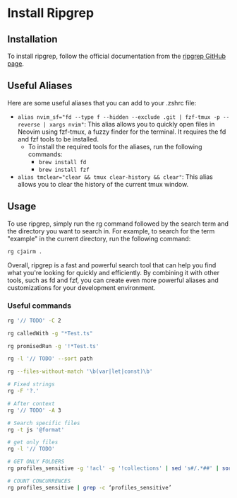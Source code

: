 # Install Ripgrep

## Installation

To install ripgrep, follow the official documentation from the [ripgrep GitHub page](https://github.com/BurntSushi/ripgrep).

## Useful Aliases

Here are some useful aliases that you can add to your .zshrc file:

- `alias nvim_sf="fd --type f --hidden --exclude .git | fzf-tmux -p --reverse | xargs nvim"`: This alias allows you to quickly open files in Neovim using fzf-tmux, a fuzzy finder for the terminal. It requires the fd and fzf tools to be installed.
  - To install the required tools for the aliases, run the following commands:
    - `brew install fd`
    - `brew install fzf`
- `alias tmclear="clear && tmux clear-history && clear"`: This alias allows you to clear the history of the current tmux window.

## Usage

To use ripgrep, simply run the rg command followed by the search term and the directory you want to search in. For example, to search for the term "example" in the current directory, run the following command:

```bash
rg cjairm .
```

Overall, ripgrep is a fast and powerful search tool that can help you find what you're looking for quickly and efficiently. By combining it with other tools, such as fd and fzf, you can create even more powerful aliases and customizations for your development environment.

### Useful commands
```bash
rg '// TODO' -C 2

rg calledWith -g "*Test.ts"

rg promisedRun -g '!*Test.ts'

rg -l '// TODO' --sort path

rg --files-without-match '\b(var|let|const)\b'

# Fixed strings
rg -F '?.'

# After context
rg '// TODO' -A 3

# Search specific files
rg -t js '@format'

# get only files
rg -l '// TODO'

# GET ONLY FOLDERS
rg profiles_sensitive -g '!acl' -g '!collections' | sed 's#/.*##' | sort -u

# COUNT CONCURRENCES
rg profiles_sensitive | grep -c ‘profiles_sensitive’
```
